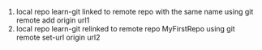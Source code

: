 1. local repo learn-git linked to remote repo with the same name using git remote add origin url1
2. local repo learn-git relinked to remote repo MyFirstRepo using git remote set-url origin url2